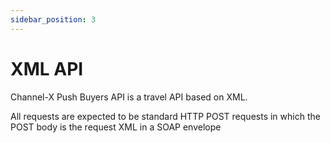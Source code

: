 ```yaml
---
sidebar_position: 3
---
```


# XML API

Channel-X Push Buyers API is a travel API based on XML. 

All requests are expected to be standard HTTP POST requests in which the POST body is the request XML in a SOAP envelope